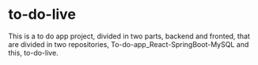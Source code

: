 # to-do-live

This is a to do app project, divided in two parts, backend and fronted, that are divided in two repositories, To-do-app_React-SpringBoot-MySQL and this, to-do-live.
